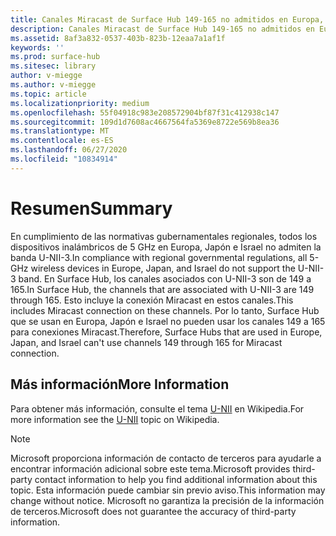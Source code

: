 ```yaml
---
title: Canales Miracast de Surface Hub 149-165 no admitidos en Europa, Japón ni Israel
description: Canales Miracast de Surface Hub 149-165 no admitidos en Europa, Japón ni Israel
ms.assetid: 8af3a832-0537-403b-823b-12eaa7a1af1f
keywords: ''
ms.prod: surface-hub
ms.sitesec: library
author: v-miegge
ms.author: v-miegge
ms.topic: article
ms.localizationpriority: medium
ms.openlocfilehash: 55f04918c983e208572904bf87f31c412938c147
ms.sourcegitcommit: 109d1d7608ac4667564fa5369e8722e569b8ea36
ms.translationtype: MT
ms.contentlocale: es-ES
ms.lasthandoff: 06/27/2020
ms.locfileid: "10834914"
---
```

# <span data-ttu-id="c1c41-103">Resumen</span><span class="sxs-lookup"><span data-stu-id="c1c41-103">Summary</span></span>

<span data-ttu-id="c1c41-104">En cumplimiento de las normativas gubernamentales regionales, todos los dispositivos inalámbricos de 5 GHz en Europa, Japón e Israel no admiten la banda U-NII-3.</span><span class="sxs-lookup"><span data-stu-id="c1c41-104">In compliance with regional governmental regulations, all 5-GHz wireless devices in Europe, Japan, and Israel do not support the U-NII-3 band.</span></span> <span data-ttu-id="c1c41-105">En Surface Hub, los canales asociados con U-NII-3 son de 149 a 165.</span><span class="sxs-lookup"><span data-stu-id="c1c41-105">In Surface Hub, the channels that are associated with U-NII-3 are 149 through 165.</span></span> <span data-ttu-id="c1c41-106">Esto incluye la conexión Miracast en estos canales.</span><span class="sxs-lookup"><span data-stu-id="c1c41-106">This includes Miracast connection on these channels.</span></span> <span data-ttu-id="c1c41-107">Por lo tanto, Surface Hub que se usan en Europa, Japón e Israel no pueden usar los canales 149 a 165 para conexiones Miracast.</span><span class="sxs-lookup"><span data-stu-id="c1c41-107">Therefore, Surface Hubs that are used in Europe, Japan, and Israel can't use channels 149 through 165 for Miracast connection.</span></span>

## <span data-ttu-id="c1c41-108">Más información</span><span class="sxs-lookup"><span data-stu-id="c1c41-108">More Information</span></span>

<span data-ttu-id="c1c41-109">Para obtener más información, consulte el tema [U-NII](https://en.wikipedia.org/wiki/U-NII) en Wikipedia.</span><span class="sxs-lookup"><span data-stu-id="c1c41-109">For more information see the [U-NII](https://en.wikipedia.org/wiki/U-NII) topic on Wikipedia.</span></span>

> [!NOTE]
> <span data-ttu-id="c1c41-110">Microsoft proporciona información de contacto de terceros para ayudarle a encontrar información adicional sobre este tema.</span><span class="sxs-lookup"><span data-stu-id="c1c41-110">Microsoft provides third-party contact information to help you find additional information about this topic.</span></span> <span data-ttu-id="c1c41-111">Esta información puede cambiar sin previo aviso.</span><span class="sxs-lookup"><span data-stu-id="c1c41-111">This information may change without notice.</span></span> <span data-ttu-id="c1c41-112">Microsoft no garantiza la precisión de la información de terceros.</span><span class="sxs-lookup"><span data-stu-id="c1c41-112">Microsoft does not guarantee the accuracy of third-party information.</span></span> 